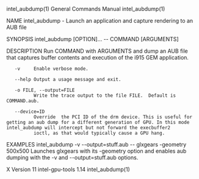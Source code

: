 intel_aubdump(1)                                                                         General Commands Manual                                                                         intel_aubdump(1)

NAME
       intel_aubdump - Launch an application and capture rendering to an AUB file

SYNOPSIS
       intel_aubdump [OPTION]... -- COMMAND [ARGUMENTS]

DESCRIPTION
       Run COMMAND with ARGUMENTS and dump an AUB file that captures buffer contents and execution of the i915 GEM application.

       -v     Enable verbose mode.

       --help Output a usage message and exit.

       -o FILE, --output=FILE
              Write the trace output to the file FILE.  Default is COMMAND.aub.

       --device=ID
              Override  the PCI ID of the drm device. This is useful for getting an aub dump for a different generation of GPU. In this mode intel_aubdump will intercept but not forward the execbuffer2
              ioctl, as that would typically cause a GPU hang.

EXAMPLES
       intel_aubdump -v --output=stuff.aub -- glxgears -geometry 500x500
              Launches glxgears with its -geometry option and enables aub dumping with the -v and --output=stuff.aub options.

X Version 11                                                                               intel-gpu-tools 1.14                                                                          intel_aubdump(1)
